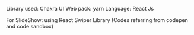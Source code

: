 Library used: Chakra UI
Web pack: yarn
Language: React Js

For SlideShow: using React Swiper Library (Codes referring from codepen and code sandbox)